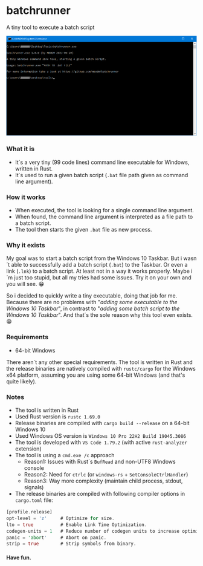 # batchrunner
A tiny tool to execute a batch script

![Screenshot](screenshot.png)

### What it is
- It´s a very tiny (99 code lines) command line executable for Windows, written in Rust.
- It´s used to run a given batch script (`.bat` file path given as command line argument).

### How it works
- When executed, the tool is looking for a single command line argument.
- When found, the command line argument is interpreted as a file path to a batch script.
- The tool then starts the given `.bat` file as new process.

### Why it exists
My goal was to start a batch script from the Windows 10 Taskbar. But i wasn´t able to successfully add a batch script (`.bat`) to the Taskbar. Or even a link (`.lnk`) to a batch script. At least not in a way it works properly. Maybe i´m just too stupid, but all my tries had some issues. Try it on your own and you will see. 😁

So i decided to quickly write a tiny executable, doing that job for me. Because there are no problems with "_adding some executable to the Windows 10 Taskbar_", in contrast to "_adding some batch script to the Windows 10 Taskbar_". And that´s the sole reason why this tool even exists. :grin:

### Requirements

- 64-bit Windows

There aren´t any other special requirements. The tool is written in Rust and the release binaries are natively compiled with `rustc/cargo` for the Windows x64 platform, assuming you are using some 64-bit Windows (and that's quite likely).

### Notes
- The tool is written in Rust
- Used Rust version is `rustc 1.69.0`
- Release binaries are compiled with `cargo build --release` on a 64-bit Windows 10
- Used Windows OS version is `Windows 10 Pro 22H2 Build 19045.3086`
- The tool is developed with `VS Code 1.79.2` (with active `rust-analyzer` extension)
- The tool is using a `cmd.exe /c` approach
  - Reason1: Issues with Rust´s `BufRead` and non-UTF8 Windows console
  - Reason2: Need for `ctrlc` (or `windows-rs` + `SetConsoleCtrlHandler`)
  - Reason3: Way more complexity (maintain child process, stdout, signals)
- The release binaries are compiled with following compiler options in `cargo.toml` file:
```rust
[profile.release]
opt-level = 'z'     # Optimize for size.
lto = true          # Enable Link Time Optimization.
codegen-units = 1   # Reduce number of codegen units to increase optimizations.
panic = 'abort'     # Abort on panic.
strip = true        # Strip symbols from binary.
```

#### Have fun.
